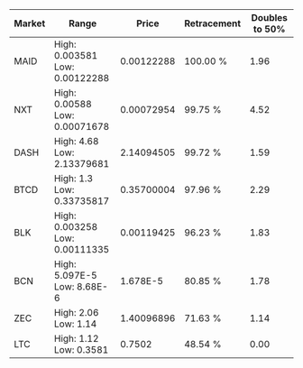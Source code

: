 | Market | Range | Price| Retracement | Doubles to 50% |
| --- | --- | --- | --- | --- |
| MAID | High: 0.003581<br />Low: 0.00122288 | 0.00122288 | 100.00 % | 1.96 |
| NXT | High: 0.00588<br />Low: 0.00071678 | 0.00072954 | 99.75 % | 4.52 |
| DASH | High: 4.68<br />Low: 2.13379681 | 2.14094505 | 99.72 % | 1.59 |
| BTCD | High: 1.3<br />Low: 0.33735817 | 0.35700004 | 97.96 % | 2.29 |
| BLK | High: 0.003258<br />Low: 0.00111335 | 0.00119425 | 96.23 % | 1.83 |
| BCN | High: 5.097E-5<br />Low: 8.68E-6 | 1.678E-5 | 80.85 % | 1.78 |
| ZEC | High: 2.06<br />Low: 1.14 | 1.40096896 | 71.63 % | 1.14 |
| LTC | High: 1.12<br />Low: 0.3581 | 0.7502 | 48.54 % | 0.00 |
